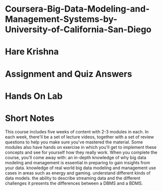 # Coursera-Big-Data-Modeling-and-Management-Systems-by-University-of-California-San-Diego
# Hare Krishna
# Assignment and Quiz Answers
# Hands On Lab
# Short Notes
This course includes five weeks of content with 2-3 modules in each. In each week, there'll be a set of lecture videos, together with a set of review questions to help you make sure you've mastered the material. Some modules also have hands on exercise in which you'll get to implement these concepts and see for yourself how they really work.  When you complete the course, you'll come away with:  an in-depth knowledge of why big data modeling and management is essential in preparing to gain insights from your data. knowledge of real world big data modeling and management use cases in areas such as energy and gaming. understand different kinds of data models. the ability to describe streaming data and the different challenges it presents the differences between a DBMS and a BDMS.
